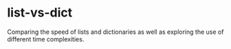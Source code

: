 # list-vs-dict
Comparing the speed of lists and dictionaries as well as exploring the use of different time complexities.
